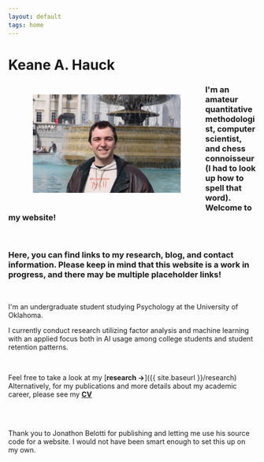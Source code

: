 ```yaml
---
layout: default
tags: home
---
```


# Keane A. Hauck

<img src="/images/keanelondon.jpg" alt="Me" title="Taken outside the British National Gallery" width="300" height="200" ALIGN="left" HSPACE="50" VSPACE="25"/> 

### I'm an amateur quantitative methodologist, computer scientist, and chess connoisseur (I had to look up how to spell that word). Welcome to my website! 

<br>

### Here, you can find links to my research, blog, and contact information. Please keep in mind that this website is a work in progress, and there may be multiple placeholder links!

<br>

I'm an undergraduate student studying Psychology at the University of Oklahoma.

I currently conduct research utilizing factor analysis and machine learning with an applied focus both in AI usage among college students and student retention patterns. 

<br>

Feel free to take a look at my [**research →**]({{ site.baseurl }}/research)
Alternatively, for my publications and more details about my academic career, please see my [**CV**](/images/CV.pdf)

<br>
<br>


Thank you to Jonathon Belotti for publishing and letting me use his source code for a website. I would not have been smart enough to set this up on my own.
